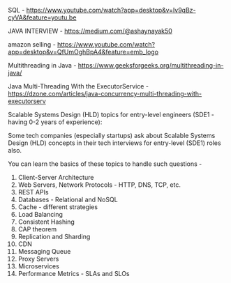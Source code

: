 

  
  
 SQL - https://www.youtube.com/watch?app=desktop&v=Iv9qBz-cyVA&feature=youtu.be
 
 JAVA INTERVIEW - https://medium.com/@ashaynayak50
 
 amazon selling - https://www.youtube.com/watch?app=desktop&v=QfUmOghBpA4&feature=emb_logo


 Multithreading in Java - https://www.geeksforgeeks.org/multithreading-in-java/
 
 Java Multi-Threading With the ExecutorService - https://dzone.com/articles/java-concurrency-multi-threading-with-executorserv
 
 Scalable Systems Design (HLD) topics for entry-level engineers (SDE1 - having 0-2 years of experience):

Some tech companies (especially startups) ask about Scalable Systems Design (HLD) concepts in their tech interviews for entry-level (SDE1) roles also.

You can learn the basics of these topics to handle such questions -

1. Client-Server Architecture
2. Web Servers, Network Protocols - HTTP, DNS, TCP, etc.
3. REST APIs
4. Databases - Relational and NoSQL
5. Cache - different strategies
6. Load Balancing
7. Consistent Hashing
8. CAP theorem
9. Replication and Sharding
10. CDN
11. Messaging Queue
12. Proxy Servers
13. Microservices
14. Performance Metrics - SLAs and SLOs


